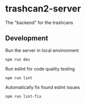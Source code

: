 # trashcan2-server

The "backend" for the trashcans

## Development

Run the server in local environment

```console
npm run dev
```

Run eslint for code quality testing

```console
npm run lint
```

Automatically fix found eslint issues

```console
npm run lint-fix
```
